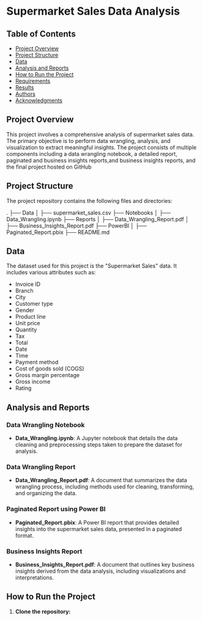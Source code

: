 # Supermarket Sales Data Analysis

## Table of Contents
- [Project Overview](#project-overview)
- [Project Structure](#project-structure)
- [Data](#data)
- [Analysis and Reports](#analysis-and-reports)
- [How to Run the Project](#how-to-run-the-project)
- [Requirements](#requirements)
- [Results](#results)
- [Authors](#authors)
- [Acknowledgments](#acknowledgments)

## Project Overview
This project involves a comprehensive analysis of supermarket sales data. The primary objective is to perform data wrangling, analysis, and visualization to extract meaningful insights. The project consists of multiple components including a data wrangling notebook, a detailed report, paginated and business insights reports,and business insights reports, and the final project hosted on GitHub

## Project Structure
The project repository contains the following files and directories:

.
├── Data
│   ├── supermarket_sales.csv
├── Notebooks
│   ├── Data_Wrangling.ipynb
├── Reports
│   ├── Data_Wrangling_Report.pdf
│   ├── Business_Insights_Report.pdf
├── PowerBI
│   ├── Paginated_Report.pbix
├── README.md



## Data
The dataset used for this project is the "Supermarket Sales" data. It includes various attributes such as:
- Invoice ID
- Branch
- City
- Customer type
- Gender
- Product line
- Unit price
- Quantity
- Tax
- Total
- Date
- Time
- Payment method
- Cost of goods sold (COGS)
- Gross margin percentage
- Gross income
- Rating

## Analysis and Reports
### Data Wrangling Notebook
- **Data_Wrangling.ipynb**: A Jupyter notebook that details the data cleaning and preprocessing steps taken to prepare the dataset for analysis.

### Data Wrangling Report
- **Data_Wrangling_Report.pdf**: A document that summarizes the data wrangling process, including methods used for cleaning, transforming, and organizing the data.

### Paginated Report using Power BI
- **Paginated_Report.pbix**: A Power BI report that provides detailed insights into the supermarket sales data, presented in a paginated format.

### Business Insights Report
- **Business_Insights_Report.pdf**: A document that outlines key business insights derived from the data analysis, including visualizations and interpretations.

## How to Run the Project
1. **Clone the repository:**
